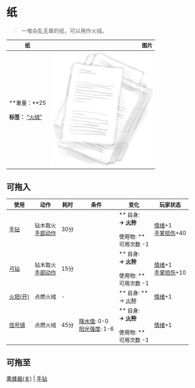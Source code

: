 # 纸  
> 一堆杂乱无章的纸，可以用作火绒。  
  
  纸  |   图片   
 ----  |  ----:   
 **重量：**25<br><br>**标签：**	[“火绒”](tag_Tinder.md)  |  <img decoding="async" src="Sprite/Papers.png" href="a.md" style="max-width:300px;max-height:300px;">   
  
## 可拖入  
使用  |  动作  |  耗时  |  条件  |  变化  |  玩家状态  
----  |  ----  |  ----  |  ----  |  ----  |  ----  
[手钻](HandDrill.md)  |  钻木取火<br>[手部动作](HandAction.md)  |  30分  |    |  ** 自身: **<br>→ [火种](TinderLit.md)<br><br>** 使用物: **<br>可用次数  -1  |  [情绪](Morale.md)+1<br>[手掌损伤](HandDamage.md)+40  
[弓钻](BowDrill.md)  |  钻木取火<br>[手部动作](HandAction.md)  |  15分  |    |  ** 自身: **<br>→ [火种](TinderLit.md)<br><br>** 使用物: **<br>可用次数  -1  |  [情绪](Morale.md)+1<br>[手掌损伤](HandDamage.md)+10  
[火把(开)](TorchOn.md)  |  点燃火绒<br>  |  -  |    |  ** 自身: **<br>→ [火种](TinderLit.md)  |  [情绪](Morale.md)+1  
[信号镜](SignalingMirror.md)  |  点燃火绒<br>  |  45分  |  [降水值](RainValue.md): 0-0<br>[阳光强度](SunStrength.md): 1-6  |  ** 自身: **<br>→ [火种](TinderLit.md)<br><br>** 使用物: **<br>可用次数  -1  |  [情绪](Morale.md)+1  
## 可拖至  
[熏蜂器(关)](BeeSmokerOff.md) | [手钻](FirePlow.md)  


<script>document.title="纸 - 卡牌生存百科 Card Survival Wiki";</script>